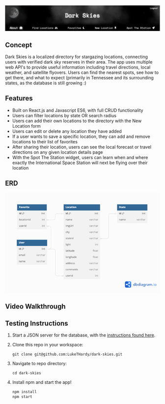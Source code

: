 ![Dark Skies website header](/banner.png)
## Concept

Dark Skies is a localized directory for stargazing locations, connecting users with verified dark sky reserves in their area.  The app uses multiple web API's to provide useful information including travel directions, local weather, and satellite flyovers.  Users can find the nearest spots, see how to get there, and what to expect (primarily in Tennessee and its surrounding states, as the database is still growing :)

## Features

- Built on React.js and Javascript ES6, with full CRUD functionality
- Users can filter locations by state OR search radius
- Users can add their own locations to the directory with the New Location form
- Users can edit or delete any location they have added
- If a user wants to save a specific location, they can add and remove locations to their list of favorites
- After sharing their location, users can see the local forecast or travel directions on any given location details page
- With the Spot The Station widget, users can learn when and where exactly the International Space Station will next be flying over their location

## ERD
![Dark Skies ERD](/darkskiesERD.png)
## Video Walkthrough

## Testing Instructions
1. Start a JSON server for the database, with the [instructions found here](https://github.com/LukeTHardy/dark-skies-api).
2. Clone this repo in your workspace:

   ```
   git clone git@github.com:LukeTHardy/dark-skies.git
   ```
3. Navigate to repo directory:
   
   ```
   cd dark-skies
   ```
4. Install npm and start the app!

   ```
   npm install
   npm start
   ```
